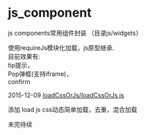 # js_component
js components常用组件封装 （目录js/widgets） 

使用requireJs模块化加载，js原型继承.  
目前效果有:  
tip提示，  
Pop弹框(支持iframe)，  
confirm  

2015-12-09
[loadCssOrJs/loadCssOrJs.js](https://github.com/huanglp47/js_component/tree/master/webApp/public/js/widgets/loadCssOrJs)  

添加 load js css动态简单加载，去重，混合加载

未完待续
